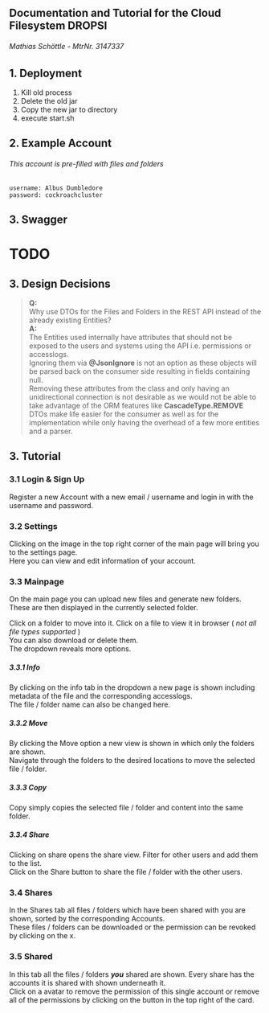 ## Documentation and Tutorial for the Cloud Filesystem DROPSI

###### Mathias Schöttle - MtrNr. 3147337

## 1. Deployment
1. Kill old process
2. Delete the old jar
3. Copy the new jar to directory
4. execute start.sh

## 2. Example Account
###### This account is pre-filled with files and folders

    username: Albus Dumbledore
    password: cockroachcluster

## 3. Swagger

# TODO

## 3. Design Decisions

> **Q:**  
> Why use DTOs for the Files and Folders in the REST API instead of the already existing Entities?  
> **A:**  
> The Entities used internally have attributes that should not be exposed to the users and systems using the API
> i.e. permissions or accesslogs.  
> Ignoring them via **@JsonIgnore** is not an option as these objects will be parsed back on the consumer side resulting in fields containing null.  
> Removing these attributes from the class and only having an unidirectional connection is not desirable as we would not be able to take advantage of the ORM features like __CascadeType.REMOVE__  
> DTOs make life easier for the consumer as well as for the implementation while only having the overhead of a few more entities and a parser.

## 3. Tutorial

### 3.1 Login & Sign Up
Register a new Account with a new email / username and login in with the username and password.

### 3.2 Settings
Clicking on the image in the top right corner of the main page will bring you to the settings page.  
Here you can view and edit information of your account.

### 3.3 Mainpage
On the main page you can upload new files and generate new folders.   
These are then displayed in the currently selected folder.

Click on a folder to move into it.
Click on a file to view it in browser ( *not all file types supported* )   
You can also download or delete them.   
The dropdown reveals more options.

##### 3.3.1 Info
By clicking on the info tab in the dropdown a new page is shown including
metadata of the file and the corresponding accesslogs.   
The file / folder name can also be changed here.

##### 3.3.2 Move
By clicking the Move option a new view is shown in which only the folders
are shown.   
Navigate through the folders to the desired locations to
move the selected file / folder.

##### 3.3.3 Copy
Copy simply copies the selected file / folder and content into the same folder.

##### 3.3.4 Share
Clicking on share opens the share view. Filter for other users and add them to the list.   
Click on the Share button to share the file / folder with the other users.

### 3.4 Shares
In the Shares tab all files / folders which have been shared with you are shown, sorted by the corresponding Accounts.   
These files / folders can be downloaded or the permission can be revoked by clicking on the x.

### 3.5 Shared
In this tab all the files / folders ***you*** shared are shown. Every share has the accounts it is shared with shown underneath it.  
Click on a avatar to remove the permission of this single account or remove all of the permissions by clicking on the button in the top right of the card.